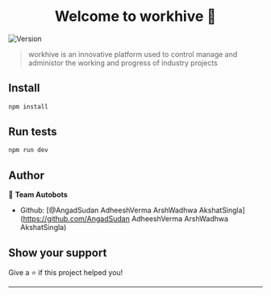 <h1 align="center">Welcome to workhive 👋</h1>
<p>
  <img alt="Version" src="https://img.shields.io/badge/version-1.0.0-blue.svg?cacheSeconds=2592000" />
</p>

> workhive is an innovative platform used to control manage and administor the working and progress of industry projects

## Install

```sh
npm install
```

## Run tests

```sh
npm run dev
```

## Author

👤 **Team Autobots**

- Github: [@AngadSudan AdheeshVerma ArshWadhwa AkshatSingla](https://github.com/AngadSudan AdheeshVerma ArshWadhwa AkshatSingla)

## Show your support

Give a ⭐️ if this project helped you!

---
